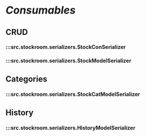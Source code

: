 # ***Consumables***

## CRUD
#### :::src.stockroom.serializers.StockConSerializer
#### :::src.stockroom.serializers.StockModelSerializer

## Categories
#### :::src.stockroom.serializers.StockCatModelSerializer

## History
#### :::src.stockroom.serializers.HistoryModelSerializer
